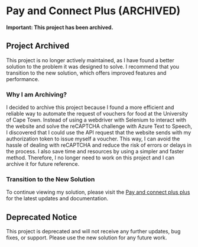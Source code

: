 # Pay and Connect Plus (ARCHIVED)
**Important: This project has been archived.**


## Project Archived

This project is no longer actively maintained, as I have found a better solution to the problem it was designed to solve. I recommend that you transition to the new solution, which offers improved features and performance.

### Why I am Archiving?


I decided to archive this project because I found a more efficient and reliable way to automate the request of vouchers for food at the University of Cape Town. Instead of using a webdriver with Selenium to interact with the website and solve the reCAPTCHA challenge with Azure Text to Speech, I discovered that I could use the API request that the website sends with my authorization token to issue myself a voucher.
This way, I can avoid the hassle of dealing with reCAPTCHA and reduce the risk of errors or delays in the process. I also save time and resources by using a simpler and faster method. 
Therefore, I no longer need to work on this project and I can archive it for future reference.

### Transition to the New Solution

To continue viewing my solution, please visit the [Pay and connect plus plus](https://github.com/DeshyDan/Pay-and-Connect-Plus-Plus) for the latest updates and documentation.

## Deprecated Notice

This project is deprecated and will not receive any further updates, bug fixes, or support. Please use the new solution for any future work.
